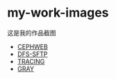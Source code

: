 <!--
 * @Description: In User Settings Edit
 * @Author: your name
 * @Date: 2019-09-04 23:11:16
 * @LastEditTime: 2019-09-04 23:37:53
 * @LastEditors: Please set LastEditors
 -->
# my-work-images
这是我的作品截图

* [CEPHWEB](CEPHWEB/README.md)
* [DFS-SFTP](DFS-SFTP/README.md)
* [TRACING](TRACING/README.md)
* [GRAY](GRAY/README.md)